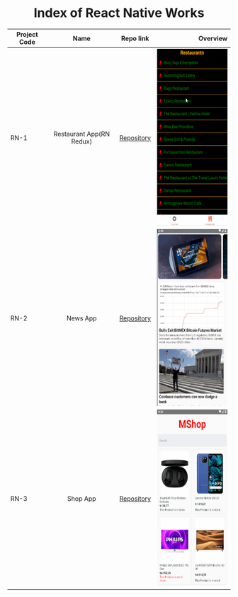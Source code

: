# 
<h1 align="center">Index of React Native Works</h1>  
  
  | Project Code | Name     | Repo link                                                      |           Overview                  |
  |--------------|:--------:|:--------------------------------------------------------------:|------------------------------------:|
  |RN-1     |Restaurant App(RN Redux)| [Repository](https://github.com/marntext/rnRedux.git)|<img src="Img/RNREDUX.gif" height="400">|
  |RN-2     |News App| [Repository](https://github.com/marntext/newsApp)|<img src="Img/News.gif" height="400">|
  |RN-3     |Shop App| [Repository](https://github.com/marntext/shopApp)|<img src="Img/Shop.gif" height="400">|
  
  
